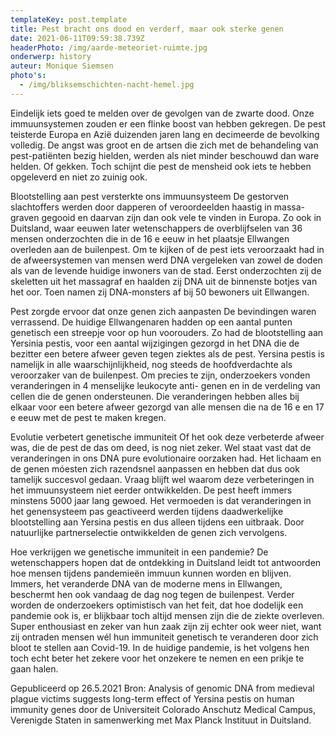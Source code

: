 ```yaml
---
templateKey: post.template
title: Pest bracht ons dood en verderf, maar ook sterke genen
date: 2021-06-11T09:59:38.739Z
headerPhoto: /img/aarde-meteoriet-ruimte.jpg
onderwerp: history
auteur: Monique Siemsen
photo's:
  - /img/bliksemschichten-nacht-hemel.jpg
---
```

Eindelijk iets goed te melden over de gevolgen van de zwarte dood. Onze
immuunsystemen zouden er een flinke boost van hebben gekregen.
De pest teisterde Europa en Azië duizenden jaren lang en decimeerde de bevolking
volledig. De angst was groot en de artsen die zich met de behandeling van pest-patiënten
bezig hielden, werden als niet minder beschouwd dan ware helden. Of gekken. Toch
schijnt die pest de mensheid ook iets te hebben opgeleverd en niet zo zuinig ook.

Blootstelling aan pest versterkte ons immuunsysteem
De gestorven slachtoffers werden door dapperen of veroordeelden haastig in massa-
graven gegooid en daarvan zijn dan ook vele te vinden in Europa. Zo ook in Duitsland,
waar eeuwen later wetenschappers de overblijfselen van 36 mensen onderzochten die in
de 16 e eeuw in het plaatsje Ellwangen overleden aan de builenpest.
Om te kijken of de pest iets veroorzaakt had in de afweersystemen van mensen werd DNA
vergeleken van zowel de doden als van de levende huidige inwoners van de stad. Eerst
onderzochten zij de skeletten uit het massagraf en haalden zij DNA uit de binnenste botjes
van het oor. Toen namen zij DNA-monsters af bij 50 bewoners uit Ellwangen.

Pest zorgde ervoor dat onze genen zich aanpasten
De bevindingen waren verrassend. De huidige Ellwangenaren hadden op een aantal
punten genetisch een streepje voor op hun voorouders. Zo had de blootstelling aan
Yersinia pestis, voor een aantal wijzigingen gezorgd in het DNA die de bezitter een betere
afweer geven tegen ziektes als de pest. Yersina pestis is namelijk in alle
waarschijnlijkheid, nog steeds de hoofdverdachte als veroorzaker van de builenpest.
Om precies te zijn, onderzoekers vonden veranderingen in 4 menselijke leukocyte anti-
genen en in de verdeling van cellen die de genen ondersteunen. Die veranderingen
hebben alles bij elkaar voor een betere afweer gezorgd van alle mensen die na de 16 e en
17 e eeuw met de pest te maken kregen.

Evolutie verbetert genetische immuniteit
Of het ook deze verbeterde afweer was, die de pest de das om deed, is nog niet zeker.
Wel staat vast dat de veranderingen in ons DNA pure evolutionaire oorzaken had. Het
lichaam en de genen móesten zich razendsnel aanpassen en hebben dat dus ook tamelijk
succesvol gedaan.
Vraag blijft wel waarom deze verbeteringen in het immuunsysteem niet eerder
ontwikkelden. De pest heeft immers minstens 5000 jaar lang gewoed. Het vermoeden is
dat veranderingen in het genensysteem pas geactiveerd werden tijdens daadwerkelijke
blootstelling aan Yersina pestis en dus alleen tijdens een uitbraak. Door natuurlijke
partnerselectie ontwikkelden de genen zich vervolgens.

Hoe verkrijgen we genetische immuniteit in een pandemie?
De wetenschappers hopen dat de ontdekking in Duitsland leidt tot antwoorden hoe
mensen tijdens pandemieën immuun kunnen worden en blijven. Immers, het veranderde
DNA van de moderne mens in Ellwangen, beschermt hen ook vandaag de dag nog tegen
de builenpest.
Verder worden de onderzoekers optimistisch van het feit, dat hoe dodelijk een pandemie
ook is, er blijkbaar toch altijd mensen zijn die de ziekte overleven. Super enthousiast en
zeker van hun zaak zijn zij echter ook weer niet, want zij ontraden mensen wél hun
immuniteit genetisch te veranderen door zich bloot te stellen aan Covid-19. In de huidige
pandemie, is het volgens hen toch echt beter het zekere voor het onzekere te nemen en
een prikje te gaan halen.

Gepubliceerd op 26.5.2021
Bron: Analysis of genomic DNA from medieval plague victims suggests long-term effect of Yersina
pestis on human immunity genes door de Universiteit Colorado Anschutz Medical Campus,
Verenigde Staten in samenwerking met Max Planck Instituut in Duitsland.